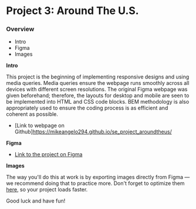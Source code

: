 # Project 3: Around The U.S.

### Overview

- Intro
- Figma
- Images

**Intro**

This project is the beginning of implementing responsive designs and using media queries. Media queries ensure the webpage runs smoothly across all devices with different screen resolutions. The original Figma webpage was given beforehand; therefore, the layouts for desktop and mobile are seen to be implemented into HTML and CSS code blocks. BEM methodology is also appropriately used to ensure the coding process is as efficient and coherent as possible.

- [Link to webpage on Github]https://mikeangelo294.github.io/se_project_aroundtheus/

**Figma**

- [Link to the project on Figma](https://www.figma.com/file/ii4xxsJ0ghevUOcssTlHZv/Sprint-3%3A-Around-the-US?node-id=0%3A1)

**Images**

The way you'll do this at work is by exporting images directly from Figma — we recommend doing that to practice more. Don't forget to optimize them [here](https://tinypng.com/), so your project loads faster.

Good luck and have fun!
